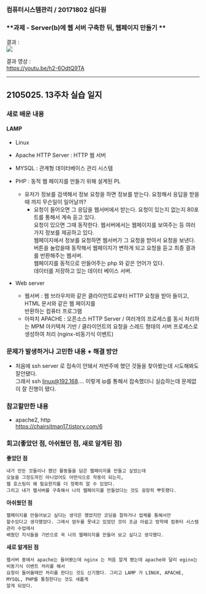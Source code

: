 ### 컴퓨터시스템관리 / 20171802 심다원

###  **과제 - Server(b)에 웹 서버 구축한 뒤, 웹페이지 만들기 **  ###      
  결과 :          
   <img src="https://user-images.githubusercontent.com/79961001/120200678-8c82dc00-c25f-11eb-8b9d-e0cbbf18f9eb.png"></img><br/>   
  
  결과 영상 :         
  https://youtu.be/h2-6OdtQ9TA          
  
---   

## 2105025. 13주차 실습 일지


### **새로 배운 내용** ###
  
  #### LAMP ####  
  
  + Linux     
  + Apache HTTP Server : HTTP 웹 서버     
  + MYSQL : 관계형 데이터베이스 관리 시스템     
  + PHP : 동적 웹 페이지를 만들기 위해 설계된 PL                  
  
    + 유저가 정보를 검색해서 정보 요청을 하면 정보를 받는다. 요청해서 응답을 받을 때 까지 무슨일이 일어날까?    
      + 요청이 들어오면 그 응답을 웹서버에서 받는다. 요청이 있는지 없는지 80포트를 통해서 계속 듣고 있다.    
        요청이 있으면 그때 동작한다. 웹서버에서는 웹페이지를 보여주는 등 여러가지 정보를 제공하고 있다.       
        웹페이지에서 정보를 요청하면 웹서버가 그 요청을 받아서 요청을 보낸다.       
        버튼을 눌렀을때 동작해서 웹페이지가 변하게 되고 요청을 듣고 최종 결과를 반환해주는 웹서버.     
        웹페이지를 동적으로 만들어주는 php 와 같은 언어가 있다.     
        데이터를 저장하고 있는 데이터 베이스 서버.        
     

  + Web server                
    + 웹서버 : 웹 브라우저와 같은 클라이언트로부터 HTTP 요청을 받아 들이고, HTML 문서와 같은 웹 페이지를       
               반환하는 컴퓨터 프로그램            
    + 아파치 APACHE : 오픈소스 HTTP Server / 여러개의 프로세스를 동시 처리하는 MPM 아키텍쳐 기반 / 
                      클라이언트의 요청을 스레드 형태의 서버 프로세스로 생성하여 처리 (nginx-비동기식 이벤트)                            
    
### **문제가 발생하거나 고민한 내용 + 해결 방안** ###
  + 처음에 ssh server 로 접속이 안돼서 저번주에 했던 것들을 찾아봤는데 시도해봐도 잘안됐다.      
    그래서 ssh linux@192.168.... 이렇게 ip를 통해서 접속했더니 실습하는데 문제없이 잘 진행이 됐다.         



### **참고할만한 내용**      
  + apache2, http    
    https://chairsitman17.tistory.com/6     
      
  
### **회고(좋았던 점, 아쉬웠던 점, 새로 알게된 점)**

**좋았던 점**   
```
내가 만든 것들이나 했던 활동들을 담은 웹페이지를 만들고 싶었는데        
오늘을 그정도까진 아니었어도 어떤식으로 작동이 되는지,      
웹 호스팅이 왜 필요한지를 더 정확히 알 수 있었다.   
그리고 내가 웹서버를 구축해서 나의 웹페이지를 만들었다는 것도 굉장히 뿌듯했다.    
```
**아쉬웠던 점**      
```
웹페이지를 만들어보고 싶다는 생각은 했었지만 코딩을 잘하거나 업체를 통해서만     
할수있다고 생각했었다. 그래서 엄두를 못내고 있었던 것이 조금 아쉽고 방학때 컴퓨터 시스템 관리 수업에서     
배웠던 지식들을 기반으로 꼭 나의 웹페이지를 만들어 보고 싶다고 생각했다.      
```

**새로 알게된 점**   
```
웹서버 중에서 apache는 들어봤는데 nginx 는 처음 알게 됐는데 apache와 달리 eginx는 비동기식 이벤트 처리를 해서      
요청이 들어올때만 처리를 한다는 것도 신기했다. 그리고 LAMP 가 LINUX, APACHE, MYSQL, PHP를 통칭한다는 것도 새롭게      
알게 되었다.          
```
